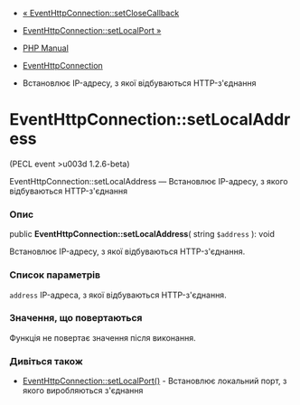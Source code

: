 - [« EventHttpConnection::setCloseCallback](eventhttpconnection.setclosecallback.md)
- [EventHttpConnection::setLocalPort »](eventhttpconnection.setlocalport.md)

- [PHP Manual](index.md)
- [EventHttpConnection](class.eventhttpconnection.md)
- Встановлює IP-адресу, з якої відбуваються HTTP-з'єднання

# EventHttpConnection::setLocalAddress

(PECL event \>u003d 1.2.6-beta)

EventHttpConnection::setLocalAddress — Встановлює IP-адресу, з
якого відбуваються HTTP-з'єднання

### Опис

public **EventHttpConnection::setLocalAddress**( string `$address` ):
void

Встановлює IP-адресу, з якої відбуваються HTTP-з'єднання.

### Список параметрів

`address`
IP-адреса, з якої відбуваються HTTP-з'єднання.

### Значення, що повертаються

Функція не повертає значення після виконання.

### Дивіться також

- [EventHttpConnection::setLocalPort()](eventhttpconnection.setlocalport.md) -
Встановлює локальний порт, з якого виробляються з'єднання
